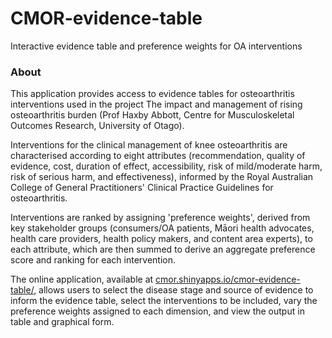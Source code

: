 # CMOR-evidence-table
Interactive evidence table and preference weights for OA interventions

### About
This application provides access to evidence tables for osteoarthritis interventions used in the project The impact and management of rising osteoarthritis burden (Prof Haxby Abbott, Centre for Musculoskeletal Outcomes Research, University of Otago).

Interventions for the clinical management of knee osteoarthritis are characterised according to eight attributes (recommendation, quality of evidence, cost, duration of effect, accessibility, risk of mild/moderate harm, risk of serious harm, and effectiveness), informed by the Royal Australian College of General Practitioners' Clinical Practice Guidelines for osteoarthritis.

Interventions are ranked by assigning 'preference weights', derived from key stakeholder groups (consumers/OA patients, Māori health advocates, health care providers, health policy makers, and content area experts), to each attribute, which are then summed to derive an aggregate preference score and ranking for each intervention.

The online application, available at [cmor.shinyapps.io/cmor-evidence-table/](https://cmor.shinyapps.io/cmor-evidence-table/ "CMOR Evidence Table - shinyapps.io"), allows users to select the disease stage and source of evidence to inform the evidence table, select the interventions to be included, vary the preference weights assigned to each dimension, and view the output in table and graphical form.
